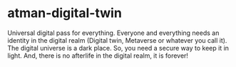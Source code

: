 # atman-digital-twin
Universal digital pass for everything. Everyone and everything needs an identity in the digital realm (Digital twin, Metaverse or whatever you call it). The digital universe is a dark place. So, you need a secure way to keep it in light. And, there is no afterlife in the digital realm, it is forever! 
